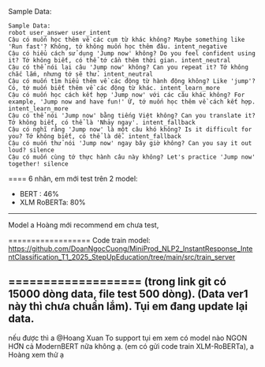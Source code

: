 Sample Data: 
```
Sample Data: 
robot user_answer user_intent
Cậu có muốn học thêm về các cụm từ khác không? Maybe something like 'Run fast'? Không, tớ không muốn học thêm đâu. intent_negative
Cậu có hiểu cách sử dụng 'Jump now' không? Do you feel confident using it? Tớ không biết, có thể tớ cần thêm thời gian. intent_neutral
Cậu có thể nói lại câu 'Jump now' không? Can you repeat it? Tớ không chắc lắm, nhưng tớ sẽ thử. intent_neutral
Cậu có muốn tìm hiểu thêm về các động từ hành động không? Like 'jump'? Có, tớ muốn biết thêm về các động từ khác. intent_learn_more
Cậu có muốn học cách kết hợp 'Jump now' với các câu khác không? For example, 'Jump now and have fun!' Ừ, tớ muốn học thêm về cách kết hợp. intent_learn_more
Cậu có thể nói 'Jump now' bằng tiếng Việt không? Can you translate it? Tớ không biết, có thể là 'Nhảy ngay'. intent_fallback
Cậu có nghĩ rằng 'Jump now' là một câu khó không? Is it difficult for you? Tớ không biết, có thể là dễ. intent_fallback
Cậu có muốn thử nói 'Jump now' ngay bây giờ không? Can you say it out loud? silence
Cậu có muốn cùng tớ thực hành câu này không? Let's practice 'Jump now' together! silence
```


====
6 nhãn, 
em mới test trên 2 model: 
- BERT : 46%
- XLM RoBERTa: 80%
-----

Model a Hoàng mới recommend em chưa test, 

==================
Code train model: https://github.com/DoanNgocCuong/MiniProd_NLP2_InstantResponse_IntentClassification_T1_2025_StepUpEducation/tree/main/src/train_server



===================
(trong link git có 15000 dòng data, file test 500 dòng). (Data ver1 này thì chưa chuẩn lắm). Tụi em đang update lại data. 
---
nếu được thì a @Hoang Xuan To  support tụi em xem có model nào NGON HƠN cả ModernBERT nữa không ạ. 
(em có gửi code train XLM-RoBERTa), a Hoàng xem thử ạ